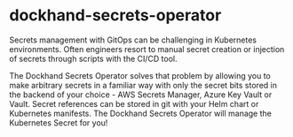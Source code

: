 # dockhand-secrets-operator
Secrets management with GitOps can be challenging in Kubernetes environments. Often engineers resort to manual secret creation or injection of secrets through scripts with the CI/CD tool. 

The Dockhand Secrets Operator solves that problem by allowing you to make arbitrary secrets in a familiar way with only the secret bits stored in the backend of your choice - AWS Secrets Manager, Azure Key Vault or Vault. Secret references can be stored in git with your Helm chart or Kubernetes manifests. The Dockhand Secrets Operator will manage the Kubernetes Secret for you! 
